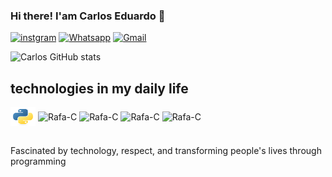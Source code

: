 
### Hi there! I'am Carlos Eduardo 👋 

[![instgram](	https://img.shields.io/badge/Instagram-E4405F?style=for-the-badge&logo=instagram&logoColor=white)](https://www.instagram.com/kaduhh18?igsh=MTNiYzNiMzkwZA==)
[![Whatsapp](https://img.shields.io/badge/WhatsApp-25D366?style=for-the-badge&logo=whatsapp&logoColor=white)](https://wa.me/+5533998093326)
[![Gmail](https://img.shields.io/badge/Gmail-D14836?style=for-the-badge&logo=gmail&logoColor=white)](mailto:cm875140@gmail.com)

![Carlos GitHub stats](https://github-readme-stats.vercel.app/api?username=CarlosEduardodeMelo17&show_icons=true&theme=tokyonight)

## technologies in my daily life

<div style="display: inline_block">
  <img align="center" alt="Rafa-Python" height="30" width="40" src="https://raw.githubusercontent.com/devicons/devicon/master/icons/python/python-original.svg"> 
  <img align="center" alt="Rafa-C" height="30" width="40" src="https://img.icons8.com/?size=100&id=mQ01rhdaQzyT&format=png&color=000000">
  <img align="center" alt="Rafa-C" height="40" width="40" src="https://img.icons8.com/?size=100&id=40670&format=png&color=000000">
  <img align="center" alt="Rafa-C" height="40" width="40" src="https://img.icons8.com/?size=100&id=20906&format=png&color=000000">
  <img align="center" alt="Rafa-C" height="40" width="40" src="https://img.icons8.com/?size=100&id=90519&format=png&color=000000">
</div><br>

Fascinated by technology, respect, and transforming people's lives through programming 
